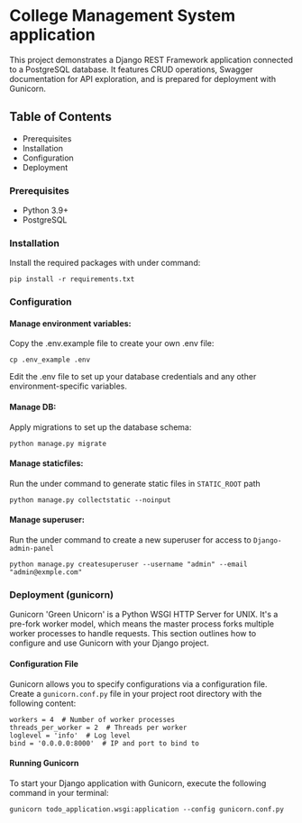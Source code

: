 # College Management System application
This project demonstrates a Django REST Framework application connected to a PostgreSQL database. It features CRUD operations, Swagger documentation for API exploration, and is prepared for deployment with Gunicorn.

## Table of Contents
- Prerequisites
- Installation
- Configuration
- Deployment

### Prerequisites
- Python 3.9+
- PostgreSQL

### Installation
Install the required packages with under command:
```
pip install -r requirements.txt
```

### Configuration
#### Manage environment variables:
Copy the .env.example file to create your own .env file:
```
cp .env_example .env

```
Edit the .env file to set up your database credentials and any other environment-specific variables.
#### Manage DB:
Apply migrations to set up the database schema:
```
python manage.py migrate
```
#### Manage staticfiles:
Run the under command to generate static files in `STATIC_ROOT` path
```
python manage.py collectstatic --noinput
```
#### Manage superuser:
Run the under command to create a new superuser for access to `Django-admin-panel`
```
python manage.py createsuperuser --username "admin" --email "admin@exmple.com"
```

### Deployment (gunicorn)
Gunicorn 'Green Unicorn' is a Python WSGI HTTP Server for UNIX. It's a pre-fork worker model, which means the master process forks multiple worker processes to handle requests. This section outlines how to configure and use Gunicorn with your Django project.
#### Configuration File
Gunicorn allows you to specify configurations via a configuration file. Create a `gunicorn.conf.py` file in your project root directory with the following content:
```
workers = 4  # Number of worker processes
threads_per_worker = 2  # Threads per worker
loglevel = 'info'  # Log level
bind = '0.0.0.0:8000'  # IP and port to bind to
```
#### Running Gunicorn
To start your Django application with Gunicorn, execute the following command in your terminal:
```
gunicorn todo_application.wsgi:application --config gunicorn.conf.py
```
